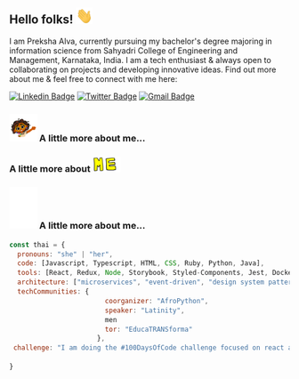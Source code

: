 ## Hello folks! <img src="https://raw.githubusercontent.com/prekshapalva/prekshapalva/master/wave.gif" width="30px">

I am Preksha Alva, currently pursuing my bachelor's degree majoring in information science from Sahyadri College of Engineering and Management, Karnataka, India. I am a tech enthusiast & always open to collaborating on projects and developing innovative ideas. Find out more about me & feel free to connect with me here:

[![Linkedin Badge](https://img.shields.io/badge/-prekshapalva-blue?style=flat-square&logo=Linkedin&logoColor=white&link=https://www.linkedin.com/in/preksha-p-alva/)](https://www.linkedin.com/in/preksha-p-alva/)
[![Twitter Badge](https://img.shields.io/badge/-PrekshaAlva-purple?style=flat-square&logo=twitter&logoColor=white&link=https://twitter.com/PrekshaAlva/)](https://twitter.com/PrekshaAlva)
[![Gmail Badge](https://img.shields.io/badge/-alvapreksha19@gmail.com-c14438?style=flat-square&logo=Gmail&logoColor=white&link=mailto:alvapreksha19@gmail.com)](mailto:alvapreksha19@gmail.com)

### <img src="https://raw.githubusercontent.com/prekshapalva/prekshapalva/master/aboutme.gif" width="50px"> A little more about me...  
###  A little more about <img src="https://raw.githubusercontent.com/prekshapalva/prekshapalva/master/aboutme1.gif" width="50px">
### <img src="https://raw.githubusercontent.com/prekshapalva/prekshapalva/master/aboutme2.gif" width="50px"> A little more about me...  
```javascript
const thai = {
  pronouns: "she" | "her",
  code: [Javascript, Typescript, HTML, CSS, Ruby, Python, Java],
  tools: [React, Redux, Node, Storybook, Styled-Components, Jest, Docker],
  architecture: ["microservices", "event-driven", "design system pattern"],
  techCommunities: {
                        coorganizer: "AfroPython",
                        speaker: "Latinity",
                        men
                        tor: "EducaTRANSforma"
                      },
 challenge: "I am doing the #100DaysOfCode challenge focused on react and typescript"

}
```
